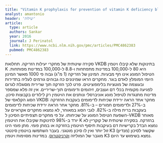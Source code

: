 ```yaml
---
title: "Vitamin K prophylaxis for prevention of vitamin K deficiency bleeding: a systematic review"
analyst: amantonio
header: 'יעילות'
article:
  type: article
  authors: Sankar
  year: 2016
  journal: J Perinatol
  link: https://www.ncbi.nlm.nih.gov/pmc/articles/PMC4862383
  pubmed: PMC4862383
---
```


סקירה שיטתית של מחקרי יעילות הזריקה.
תחלואת VKDB בתינוקות שלא קיבלו ויטמין K היא 80 ל-100,000 במדינות מתפתחות ו-8.8 ל-100,000 במדינות מפותחות.
הטיפול המונע אינו חף מבעיות. המינון של הזריקה (1 מ"ג) גבוה פי 1000 מאשר המינון היומי המומלץ לאדם בוגר. מחקרים הראו שמינונים כה גבוהים גורמים לעליה בתדירות ובעוצמה של מוטציות בלימפוציטים. פרט לכך הזרקה תוך שרירית מסוגלת לגרום לפגיעה מקומית בכלי דם ועצבים, זיהומים ודימומים תוך-שריריים. אין זה פלא שמספר מדינות מתנגדות לטיפול מונע אוניברסלי ונותנים את הויטמין רק לילודים בקבוצות סיכון.
הסוג הקלאסי של VKDB: מחקר אחד הראה ירידת שכיחות לדימומים בעקבות ההזרקה ב-27% ולדימומים חמורים – ב-81%. מחקר אחר הראה ירידת שכיחות לדימומים בעקבות ברית מילה ב-82%.
לגבי הסוג במאוחר, לא נמצאו מחקרים אקראיים על השפעת הטיפול המונע על שכיחותו. על פי מחקרים תצפיתיים הסיכון ל-VKDB מאוחר יורד ב-98% לתינוקות שקיבלו את הויטמין K בהזרקה.
בסקירה שיטתית של קוקריין לא נמצא הבדל בקרישיות דם בעיקבות תיסוף הויטמין בהזרקה או במתן פומי.
מתן פומי הינו זול יותר ואין לו סיכון מוטגני. בעבר השתמשו בויטמין סינטטי K3 (מנדיון) שקשור לסיכון מוגבר של המוליזה [וקרניקטרוס](https://en.wikipedia.org/wiki/Kernicterus).
במדינות מסוימות ויטמין K3 נמצא בשימוש עד היום.
